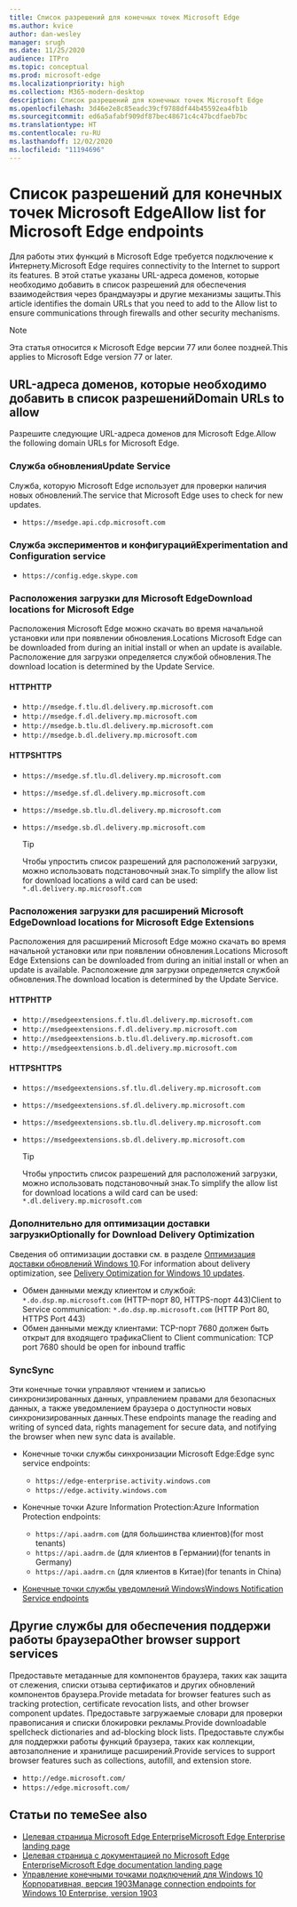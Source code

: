 ```yaml
---
title: Список разрешений для конечных точек Microsoft Edge
ms.author: kvice
author: dan-wesley
manager: srugh
ms.date: 11/25/2020
audience: ITPro
ms.topic: conceptual
ms.prod: microsoft-edge
ms.localizationpriority: high
ms.collection: M365-modern-desktop
description: Список разрешений для конечных точек Microsoft Edge
ms.openlocfilehash: 3d46e2e8c85eadc39cf9788df44b45592ea4fb1b
ms.sourcegitcommit: ed6a5afabf909df87bec48671c4c47bcdfaeb7bc
ms.translationtype: HT
ms.contentlocale: ru-RU
ms.lasthandoff: 12/02/2020
ms.locfileid: "11194696"
---
```

# <span data-ttu-id="dd96d-103">Список разрешений для конечных точек Microsoft Edge</span><span class="sxs-lookup"><span data-stu-id="dd96d-103">Allow list for Microsoft Edge endpoints</span></span>

<span data-ttu-id="dd96d-104">Для работы этих функций в Microsoft Edge требуется подключение к Интернету.</span><span class="sxs-lookup"><span data-stu-id="dd96d-104">Microsoft Edge requires connectivity to the Internet to support its features.</span></span> <span data-ttu-id="dd96d-105">В этой статье указаны URL-адреса доменов, которые необходимо добавить в список разрешений для обеспечения взаимодействия через брандмауэры и другие механизмы защиты.</span><span class="sxs-lookup"><span data-stu-id="dd96d-105">This article identifies the domain URLs that you need to add to the Allow list to ensure communications through firewalls and other security mechanisms.</span></span>

> [!NOTE]
> <span data-ttu-id="dd96d-106">Эта статья относится к Microsoft Edge версии 77 или более поздней.</span><span class="sxs-lookup"><span data-stu-id="dd96d-106">This applies  to Microsoft Edge version 77 or later.</span></span>

## <span data-ttu-id="dd96d-107">URL-адреса доменов, которые необходимо добавить в список разрешений</span><span class="sxs-lookup"><span data-stu-id="dd96d-107">Domain URLs to allow</span></span>

<span data-ttu-id="dd96d-108">Разрешите следующие URL-адреса доменов для Microsoft Edge.</span><span class="sxs-lookup"><span data-stu-id="dd96d-108">Allow the following domain URLs for Microsoft Edge.</span></span>

### <span data-ttu-id="dd96d-109">Служба обновления</span><span class="sxs-lookup"><span data-stu-id="dd96d-109">Update Service</span></span>

<span data-ttu-id="dd96d-110">Служба, которую Microsoft Edge использует для проверки наличия новых обновлений.</span><span class="sxs-lookup"><span data-stu-id="dd96d-110">The service that Microsoft Edge uses to check for new updates.</span></span>

- `https://msedge.api.cdp.microsoft.com`

### <span data-ttu-id="dd96d-111">Служба экспериментов и конфигураций</span><span class="sxs-lookup"><span data-stu-id="dd96d-111">Experimentation and Configuration service</span></span>

- `https://config.edge.skype.com`

### <span data-ttu-id="dd96d-112">Расположения загрузки для Microsoft Edge</span><span class="sxs-lookup"><span data-stu-id="dd96d-112">Download locations for Microsoft Edge</span></span>

<span data-ttu-id="dd96d-113">Расположения Microsoft Edge можно скачать во время начальной установки или при появлении обновления.</span><span class="sxs-lookup"><span data-stu-id="dd96d-113">Locations Microsoft Edge can be downloaded from during an initial install or when an update is available.</span></span> <span data-ttu-id="dd96d-114">Расположение для загрузки определяется службой обновления.</span><span class="sxs-lookup"><span data-stu-id="dd96d-114">The download location is determined by the Update Service.</span></span>

#### <span data-ttu-id="dd96d-115">HTTP</span><span class="sxs-lookup"><span data-stu-id="dd96d-115">HTTP</span></span>

- `http://msedge.f.tlu.dl.delivery.mp.microsoft.com`
- `http://msedge.f.dl.delivery.mp.microsoft.com`
- `http://msedge.b.tlu.dl.delivery.mp.microsoft.com`
- `http://msedge.b.dl.delivery.mp.microsoft.com`

#### <span data-ttu-id="dd96d-116">HTTPS</span><span class="sxs-lookup"><span data-stu-id="dd96d-116">HTTPS</span></span>

- `https://msedge.sf.tlu.dl.delivery.mp.microsoft.com`
- `https://msedge.sf.dl.delivery.mp.microsoft.com`
- `https://msedge.sb.tlu.dl.delivery.mp.microsoft.com`
- `https://msedge.sb.dl.delivery.mp.microsoft.com`

  > [!TIP]
  > <span data-ttu-id="dd96d-117">Чтобы упростить список разрешений для расположений загрузки, можно использовать подстановочный знак.</span><span class="sxs-lookup"><span data-stu-id="dd96d-117">To simplify the allow list for download locations a wild card can be used:</span></span> `*.dl.delivery.mp.microsoft.com`

### <span data-ttu-id="dd96d-118">Расположения загрузки для расширений Microsoft Edge</span><span class="sxs-lookup"><span data-stu-id="dd96d-118">Download locations for Microsoft Edge Extensions</span></span>

<span data-ttu-id="dd96d-119">Расположения для расширений Microsoft Edge можно скачать во время начальной установки или при появлении обновления.</span><span class="sxs-lookup"><span data-stu-id="dd96d-119">Locations Microsoft Edge Extensions can be downloaded from during an initial install or when an update is available.</span></span> <span data-ttu-id="dd96d-120">Расположение для загрузки определяется службой обновления.</span><span class="sxs-lookup"><span data-stu-id="dd96d-120">The download location is determined by the Update Service.</span></span>

#### <span data-ttu-id="dd96d-121">HTTP</span><span class="sxs-lookup"><span data-stu-id="dd96d-121">HTTP</span></span>

- `http://msedgeextensions.f.tlu.dl.delivery.mp.microsoft.com`
- `http://msedgeextensions.f.dl.delivery.mp.microsoft.com`
- `http://msedgeextensions.b.tlu.dl.delivery.mp.microsoft.com`
- `http://msedgeextensions.b.dl.delivery.mp.microsoft.com`

#### <span data-ttu-id="dd96d-122">HTTPS</span><span class="sxs-lookup"><span data-stu-id="dd96d-122">HTTPS</span></span>

- `https://msedgeextensions.sf.tlu.dl.delivery.mp.microsoft.com`
- `https://msedgeextensions.sf.dl.delivery.mp.microsoft.com`
- `https://msedgeextensions.sb.tlu.dl.delivery.mp.microsoft.com`
- `https://msedgeextensions.sb.dl.delivery.mp.microsoft.com`

  > [!TIP]
  > <span data-ttu-id="dd96d-123">Чтобы упростить список разрешений для расположений загрузки, можно использовать подстановочный знак.</span><span class="sxs-lookup"><span data-stu-id="dd96d-123">To simplify the allow list for download locations a wild card can be used:</span></span> `*.dl.delivery.mp.microsoft.com`

### <span data-ttu-id="dd96d-124">Дополнительно для оптимизации доставки загрузки</span><span class="sxs-lookup"><span data-stu-id="dd96d-124">Optionally for Download Delivery Optimization</span></span>

<span data-ttu-id="dd96d-125">Сведения об оптимизации доставки см. в разделе [Оптимизация доставки обновлений Windows 10](https://aka.ms/waas-do).</span><span class="sxs-lookup"><span data-stu-id="dd96d-125">For information about delivery optimization, see [Delivery Optimization for Windows 10 updates](https://aka.ms/waas-do).</span></span>

- <span data-ttu-id="dd96d-126">Обмен данными между клиентом и службой: `*.do.dsp.mp.microsoft.com` (HTTP-порт 80, HTTPS-порт 443)</span><span class="sxs-lookup"><span data-stu-id="dd96d-126">Client to Service communication: `*.do.dsp.mp.microsoft.com` (HTTP Port 80, HTTPS Port 443)</span></span>
- <span data-ttu-id="dd96d-127">Обмен данными между клиентами: TCP-порт 7680 должен быть открыт для входящего трафика</span><span class="sxs-lookup"><span data-stu-id="dd96d-127">Client to Client communication: TCP port 7680 should be open for inbound traffic</span></span>

### <span data-ttu-id="dd96d-128">Sync</span><span class="sxs-lookup"><span data-stu-id="dd96d-128">Sync</span></span>

<span data-ttu-id="dd96d-129">Эти конечные точки управляют чтением и записью синхронизированных данных, управлением правами для безопасных данных, а также уведомлением браузера о доступности новых синхронизированных данных.</span><span class="sxs-lookup"><span data-stu-id="dd96d-129">These endpoints manage the reading and writing of synced data, rights management for secure data, and notifying the browser when new sync data is available.</span></span>

- <span data-ttu-id="dd96d-130">Конечные точки службы синхронизации Microsoft Edge:</span><span class="sxs-lookup"><span data-stu-id="dd96d-130">Edge sync service endpoints:</span></span>

  - `https://edge-enterprise.activity.windows.com`
  - `https://edge.activity.windows.com`

- <span data-ttu-id="dd96d-131">Конечные точки Azure Information Protection:</span><span class="sxs-lookup"><span data-stu-id="dd96d-131">Azure Information Protection endpoints:</span></span>

  - `https://api.aadrm.com` <span data-ttu-id="dd96d-132">(для большинства клиентов)</span><span class="sxs-lookup"><span data-stu-id="dd96d-132">(for most tenants)</span></span>
  - `https://api.aadrm.de` <span data-ttu-id="dd96d-133">(для клиентов в Германии)</span><span class="sxs-lookup"><span data-stu-id="dd96d-133">(for tenants in Germany)</span></span>
  - `https://api.aadrm.cn` <span data-ttu-id="dd96d-134">(для клиентов в Китае)</span><span class="sxs-lookup"><span data-stu-id="dd96d-134">(for tenants in China)</span></span>

- [<span data-ttu-id="dd96d-135">Конечные точки службы уведомлений Windows</span><span class="sxs-lookup"><span data-stu-id="dd96d-135">Windows Notification Service endpoints</span></span>](https://docs.microsoft.com/windows/uwp/design/shell/tiles-and-notifications/firewall-allowlist-config)

## <span data-ttu-id="dd96d-136">Другие службы для обеспечения поддержи работы браузера</span><span class="sxs-lookup"><span data-stu-id="dd96d-136">Other browser support services</span></span>

<span data-ttu-id="dd96d-137">Предоставьте метаданные для компонентов браузера, таких как защита от слежения, списки отзыва сертификатов и других обновлений компонентов браузера.</span><span class="sxs-lookup"><span data-stu-id="dd96d-137">Provide metadata for browser features such as tracking protection, certificate revocation lists, and other browser component updates.</span></span> <span data-ttu-id="dd96d-138">Предоставьте загружаемые словари для проверки правописания и списки блокировки рекламы.</span><span class="sxs-lookup"><span data-stu-id="dd96d-138">Provide downloadable spellcheck dictionaries and ad-blocking block lists.</span></span> <span data-ttu-id="dd96d-139">Предоставьте службы для поддержки работы функций браузера, таких как коллекции, автозаполнение и хранилище расширений.</span><span class="sxs-lookup"><span data-stu-id="dd96d-139">Provide services to support browser features such as collections, autofill, and extension store.</span></span>

- `http://edge.microsoft.com/`
- `https://edge.microsoft.com/`

## <span data-ttu-id="dd96d-140">Статьи по теме</span><span class="sxs-lookup"><span data-stu-id="dd96d-140">See also</span></span>

- [<span data-ttu-id="dd96d-141">Целевая страница Microsoft Edge Enterprise</span><span class="sxs-lookup"><span data-stu-id="dd96d-141">Microsoft Edge Enterprise landing page</span></span>](https://aka.ms/EdgeEnterprise)
- [<span data-ttu-id="dd96d-142">Целевая страница с документацией по Microsoft Edge Enterprise</span><span class="sxs-lookup"><span data-stu-id="dd96d-142">Microsoft Edge documentation landing page</span></span>](https://docs.microsoft.com/DeployEdge/)
- [<span data-ttu-id="dd96d-143">Управление конечными точками подключений для Windows 10 Корпоративная, версия 1903</span><span class="sxs-lookup"><span data-stu-id="dd96d-143">Manage connection endpoints for Windows 10 Enterprise, version 1903</span></span>](https://docs.microsoft.com/windows/privacy/manage-windows-1903-endpoints)
